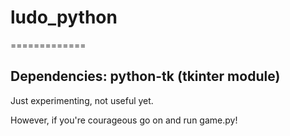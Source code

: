 # ludo_python
=============

Dependencies: python-tk (tkinter module)
-----

Just experimenting, not useful yet.

However, if you're courageous go on and run game.py!
